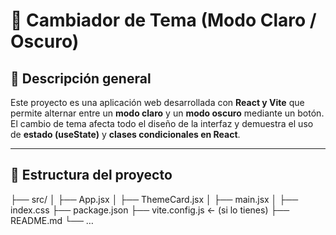 # 🌙 Cambiador de Tema (Modo Claro / Oscuro)

## 📖 Descripción general
Este proyecto es una aplicación web desarrollada con **React y Vite** que permite alternar entre un **modo claro** y un **modo oscuro** mediante un botón.  
El cambio de tema afecta todo el diseño de la interfaz y demuestra el uso de **estado (useState)** y **clases condicionales en React**.

---

## 🧩 Estructura del proyecto

├── src/
│   ├── App.jsx
│   ├── ThemeCard.jsx
│   ├── main.jsx
│   ├── index.css
├── package.json
├── vite.config.js   ← (si lo tienes)
├── README.md
└── …

